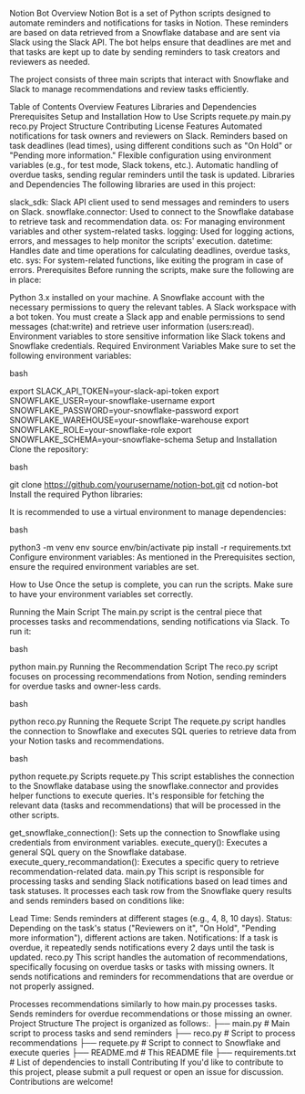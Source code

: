 Notion Bot
Overview
Notion Bot is a set of Python scripts designed to automate reminders and notifications for tasks in Notion. These reminders are based on data retrieved from a Snowflake database and are sent via Slack using the Slack API. The bot helps ensure that deadlines are met and that tasks are kept up to date by sending reminders to task creators and reviewers as needed.

The project consists of three main scripts that interact with Snowflake and Slack to manage recommendations and review tasks efficiently.

Table of Contents
Overview
Features
Libraries and Dependencies
Prerequisites
Setup and Installation
How to Use
Scripts
requete.py
main.py
reco.py
Project Structure
Contributing
License
Features
Automated notifications for task owners and reviewers on Slack.
Reminders based on task deadlines (lead times), using different conditions such as "On Hold" or "Pending more information."
Flexible configuration using environment variables (e.g., for test mode, Slack tokens, etc.).
Automatic handling of overdue tasks, sending regular reminders until the task is updated.
Libraries and Dependencies
The following libraries are used in this project:

slack_sdk: Slack API client used to send messages and reminders to users on Slack.
snowflake.connector: Used to connect to the Snowflake database to retrieve task and recommendation data.
os: For managing environment variables and other system-related tasks.
logging: Used for logging actions, errors, and messages to help monitor the scripts' execution.
datetime: Handles date and time operations for calculating deadlines, overdue tasks, etc.
sys: For system-related functions, like exiting the program in case of errors.
Prerequisites
Before running the scripts, make sure the following are in place:

Python 3.x installed on your machine.
A Snowflake account with the necessary permissions to query the relevant tables.
A Slack workspace with a bot token. You must create a Slack app and enable permissions to send messages (chat:write) and retrieve user information (users:read).
Environment variables to store sensitive information like Slack tokens and Snowflake credentials.
Required Environment Variables
Make sure to set the following environment variables:

bash

export SLACK_API_TOKEN=your-slack-api-token
export SNOWFLAKE_USER=your-snowflake-username
export SNOWFLAKE_PASSWORD=your-snowflake-password
export SNOWFLAKE_WAREHOUSE=your-snowflake-warehouse
export SNOWFLAKE_ROLE=your-snowflake-role
export SNOWFLAKE_SCHEMA=your-snowflake-schema
Setup and Installation
Clone the repository:

bash

git clone https://github.com/yourusername/notion-bot.git
cd notion-bot
Install the required Python libraries:

It is recommended to use a virtual environment to manage dependencies:

bash

python3 -m venv env
source env/bin/activate
pip install -r requirements.txt
Configure environment variables: As mentioned in the Prerequisites section, ensure the required environment variables are set.

How to Use
Once the setup is complete, you can run the scripts. Make sure to have your environment variables set correctly.

Running the Main Script
The main.py script is the central piece that processes tasks and recommendations, sending notifications via Slack. To run it:

bash

python main.py
Running the Recommendation Script
The reco.py script focuses on processing recommendations from Notion, sending reminders for overdue tasks and owner-less cards.

bash

python reco.py
Running the Requete Script
The requete.py script handles the connection to Snowflake and executes SQL queries to retrieve data from your Notion tasks and recommendations.

bash

python requete.py
Scripts
requete.py
This script establishes the connection to the Snowflake database using the snowflake.connector and provides helper functions to execute queries. It's responsible for fetching the relevant data (tasks and recommendations) that will be processed in the other scripts.

get_snowflake_connection(): Sets up the connection to Snowflake using credentials from environment variables.
execute_query(): Executes a general SQL query on the Snowflake database.
execute_query_recommandation(): Executes a specific query to retrieve recommendation-related data.
main.py
This script is responsible for processing tasks and sending Slack notifications based on lead times and task statuses. It processes each task row from the Snowflake query results and sends reminders based on conditions like:

Lead Time: Sends reminders at different stages (e.g., 4, 8, 10 days).
Status: Depending on the task's status ("Reviewers on it", "On Hold", "Pending more information"), different actions are taken.
Notifications: If a task is overdue, it repeatedly sends notifications every 2 days until the task is updated.
reco.py
This script handles the automation of recommendations, specifically focusing on overdue tasks or tasks with missing owners. It sends notifications and reminders for recommendations that are overdue or not properly assigned.

Processes recommendations similarly to how main.py processes tasks.
Sends reminders for overdue recommendations or those missing an owner.
Project Structure
The project is organized as follows:.
├── main.py                 # Main script to process tasks and send reminders
├── reco.py                 # Script to process recommendations
├── requete.py              # Script to connect to Snowflake and execute queries
├── README.md               # This README file
├── requirements.txt        # List of dependencies to install
Contributing
If you'd like to contribute to this project, please submit a pull request or open an issue for discussion. Contributions are welcome!
